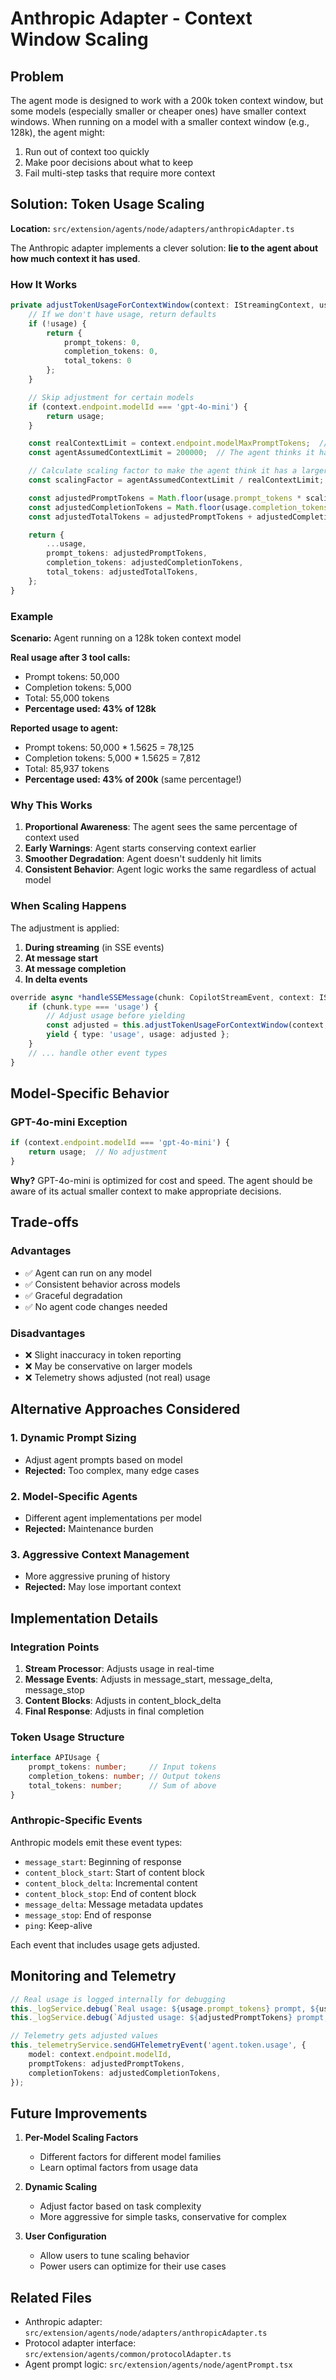 # Anthropic Adapter - Context Window Scaling

## Problem

The agent mode is designed to work with a 200k token context window, but some models (especially smaller or cheaper ones) have smaller context windows. When running on a model with a smaller context window (e.g., 128k), the agent might:

1. Run out of context too quickly
2. Make poor decisions about what to keep
3. Fail multi-step tasks that require more context

## Solution: Token Usage Scaling

**Location:** `src/extension/agents/node/adapters/anthropicAdapter.ts`

The Anthropic adapter implements a clever solution: **lie to the agent about how much context it has used**.

### How It Works

```typescript
private adjustTokenUsageForContextWindow(context: IStreamingContext, usage?: APIUsage): APIUsage {
	// If we don't have usage, return defaults
	if (!usage) {
		return {
			prompt_tokens: 0,
			completion_tokens: 0,
			total_tokens: 0
		};
	}

	// Skip adjustment for certain models
	if (context.endpoint.modelId === 'gpt-4o-mini') {
		return usage;
	}

	const realContextLimit = context.endpoint.modelMaxPromptTokens;  // e.g., 128000
	const agentAssumedContextLimit = 200000;  // The agent thinks it has 200k tokens

	// Calculate scaling factor to make the agent think it has a larger context window
	const scalingFactor = agentAssumedContextLimit / realContextLimit;  // 200000 / 128000 = 1.5625

	const adjustedPromptTokens = Math.floor(usage.prompt_tokens * scalingFactor);
	const adjustedCompletionTokens = Math.floor(usage.completion_tokens * scalingFactor);
	const adjustedTotalTokens = adjustedPromptTokens + adjustedCompletionTokens;

	return {
		...usage,
		prompt_tokens: adjustedPromptTokens,
		completion_tokens: adjustedCompletionTokens,
		total_tokens: adjustedTotalTokens,
	};
}
```

### Example

**Scenario:** Agent running on a 128k token context model

**Real usage after 3 tool calls:**
- Prompt tokens: 50,000
- Completion tokens: 5,000
- Total: 55,000 tokens
- **Percentage used: 43% of 128k**

**Reported usage to agent:**
- Prompt tokens: 50,000 * 1.5625 = 78,125
- Completion tokens: 5,000 * 1.5625 = 7,812
- Total: 85,937 tokens
- **Percentage used: 43% of 200k** (same percentage!)

### Why This Works

1. **Proportional Awareness**: The agent sees the same percentage of context used
2. **Early Warnings**: Agent starts conserving context earlier
3. **Smoother Degradation**: Agent doesn't suddenly hit limits
4. **Consistent Behavior**: Agent logic works the same regardless of actual model

### When Scaling Happens

The adjustment is applied:

1. **During streaming** (in SSE events)
2. **At message start**
3. **At message completion**
4. **In delta events**

```typescript
override async *handleSSEMessage(chunk: CopilotStreamEvent, context: IStreamingContext): AsyncIterable<IStreamEventData> {
	if (chunk.type === 'usage') {
		// Adjust usage before yielding
		const adjusted = this.adjustTokenUsageForContextWindow(context, chunk.usage);
		yield { type: 'usage', usage: adjusted };
	}
	// ... handle other event types
}
```

## Model-Specific Behavior

### GPT-4o-mini Exception

```typescript
if (context.endpoint.modelId === 'gpt-4o-mini') {
	return usage;  // No adjustment
}
```

**Why?** GPT-4o-mini is optimized for cost and speed. The agent should be aware of its actual smaller context to make appropriate decisions.

## Trade-offs

### Advantages
- ✅ Agent can run on any model
- ✅ Consistent behavior across models
- ✅ Graceful degradation
- ✅ No agent code changes needed

### Disadvantages
- ❌ Slight inaccuracy in token reporting
- ❌ May be conservative on larger models
- ❌ Telemetry shows adjusted (not real) usage

## Alternative Approaches Considered

### 1. Dynamic Prompt Sizing
- Adjust agent prompts based on model
- **Rejected:** Too complex, many edge cases

### 2. Model-Specific Agents
- Different agent implementations per model
- **Rejected:** Maintenance burden

### 3. Aggressive Context Management
- More aggressive pruning of history
- **Rejected:** May lose important context

## Implementation Details

### Integration Points

1. **Stream Processor**: Adjusts usage in real-time
2. **Message Events**: Adjusts in message_start, message_delta, message_stop
3. **Content Blocks**: Adjusts in content_block_delta
4. **Final Response**: Adjusts in final completion

### Token Usage Structure

```typescript
interface APIUsage {
	prompt_tokens: number;     // Input tokens
	completion_tokens: number; // Output tokens
	total_tokens: number;      // Sum of above
}
```

### Anthropic-Specific Events

Anthropic models emit these event types:
- `message_start`: Beginning of response
- `content_block_start`: Start of content block
- `content_block_delta`: Incremental content
- `content_block_stop`: End of content block
- `message_delta`: Message metadata updates
- `message_stop`: End of response
- `ping`: Keep-alive

Each event that includes usage gets adjusted.

## Monitoring and Telemetry

```typescript
// Real usage is logged internally for debugging
this._logService.debug(`Real usage: ${usage.prompt_tokens} prompt, ${usage.completion_tokens} completion`);
this._logService.debug(`Adjusted usage: ${adjustedPromptTokens} prompt, ${adjustedCompletionTokens} completion`);

// Telemetry gets adjusted values
this._telemetryService.sendGHTelemetryEvent('agent.token.usage', {
	model: context.endpoint.modelId,
	promptTokens: adjustedPromptTokens,
	completionTokens: adjustedCompletionTokens,
});
```

## Future Improvements

1. **Per-Model Scaling Factors**
   - Different factors for different model families
   - Learn optimal factors from usage data

2. **Dynamic Scaling**
   - Adjust factor based on task complexity
   - More aggressive for simple tasks, conservative for complex

3. **User Configuration**
   - Allow users to tune scaling behavior
   - Power users can optimize for their use cases

## Related Files

- Anthropic adapter: `src/extension/agents/node/adapters/anthropicAdapter.ts`
- Protocol adapter interface: `src/extension/agents/common/protocolAdapter.ts`
- Agent prompt logic: `src/extension/agents/node/agentPrompt.tsx`
